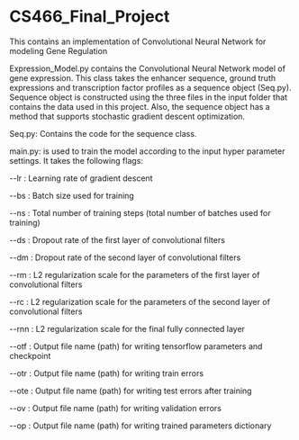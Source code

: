 # CS466_Final_Project
This contains an implementation of Convolutional Neural Network for modeling Gene Regulation

Expression_Model.py contains the Convolutional Neural Network model of gene expression. This class takes the enhancer sequence, ground truth expressions and transcription factor profiles as a sequence object (Seq.py). Sequence object is constructed using the three files in the input folder that contains the data used in this project. Also, the sequence object has a method that supports stochastic gradient descent optimization.

Seq.py: Contains the code for the sequence class.

main.py: is used to train the model according to the input hyper parameter settings. It takes the following flags:

--lr : Learning rate of gradient descent

--bs :	Batch size used for training

--ns : Total number of training steps (total number of batches used for training)

--ds : Dropout rate of the first layer of convolutional filters

--dm : Dropout rate of the second layer of convolutional filters

--rm : L2 regularization scale for the parameters of the first layer of convolutional filters

--rc : L2 regularization scale for the parameters of the second layer of convolutional filters

--rnn : L2 regularization scale for the final fully connected layer

--otf : Output file name (path) for writing tensorflow parameters and checkpoint

--otr : Output file name (path) for writing train errors

--ote : Output file name (path) for writing test errors after training

--ov : Output file name (path) for writing validation errors

--op : Output file name (path) for writing trained parameters dictionary
